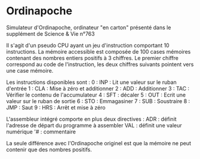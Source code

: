 # Ordinapoche

Simulateur d'Ordinapoche, ordinateur "en carton" présenté dans le supplément de Science & Vie n°763

Il s'agit d'un pseudo CPU ayant un jeu d'instruction comportant 10 instructions. La mémoire accessible est composée de 100 cases mémoires contenant des nombres entiers positifs à 3 chiffres.
Le premier chiffre correspond au code de l'instruction, les deux chiffres suivants pointent vers une case mémoire.

Les instructions disponibles sont : 
0 : INP : Lit une valeur sur le ruban d'entrée
1 : CLA : Mise à zéro et additionner
2 : ADD : Additionner
3 : TAC : Vérifier le contenu de l'accumulateur
4 : SFT : décaler
5 : OUT : Ecrit une valeur sur le ruban de sortie
6 : STO : Emmagasiner
7 : SUB : Soustraire
8 : JMP : Saut
9 : HRS : Arrêt et mise à zéro

L'assembleur intégré comporte en plus deux directives :
ADR : définit l'adresse de départ du programme à assembler
VAL : définit une valeur numérique
'#   : commentaire

La seule différence avec l'Ordinapoche originel est que la mémoire ne peut contenir que des nombres positifs.


